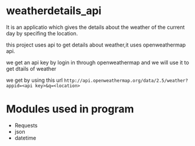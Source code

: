 # weatherdetails_api

It is an applicatio which gives the details about the weather of the current day by specifing the location.

this project uses api to get details about weather,it uses openweathermap api.

we get an api key by login in through openweathermap and we will use it to get dtails of weather

we get by using this url
```http://api.openweathermap.org/data/2.5/weather?appid=<api key>&q=<location>```

# Modules used in program

* Requests
* json
* datetime
